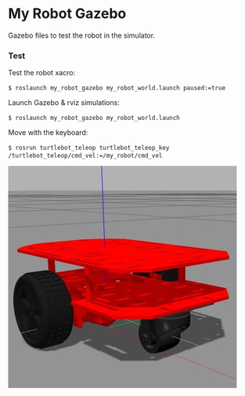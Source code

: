 # My Robot Gazebo

Gazebo files to test the robot in the simulator.

### Test

Test the robot xacro:
```
$ roslaunch my_robot_gazebo my_robot_world.launch paused:=true
```

Launch Gazebo & rviz simulations:
```
$ roslaunch my_robot_gazebo my_robot_world.launch
```

Move with the keyboard:
```
$ rosrun turtlebot_teleop turtlebot_teleop_key /turtlebot_teleop/cmd_vel:=/my_robot/cmd_vel
```

![Gazebo simulation](../resources/gazebo.jpg)